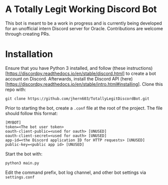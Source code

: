 # A Totally Legit Working Discord Bot
This bot is meant to be a work in progress and is currently being developed for an unofficial intern Discord server for Oracle. Contributions are welcome through creating PRs.

# Installation
Ensure that you have Python 3 installed, and follow (these instructions)[https://discordpy.readthedocs.io/en/stable/discord.html] to create a bot account on Discord.
Afterwards, install the Discord API (here)[https://discordpy.readthedocs.io/en/stable/intro.html#installing].
Clone this repo with:
```
git clone https://github.com/jhern603/TotallyLegitDiscordBot.git
```
Prior to starting the bot, create a `.conf` file at the root of the project. The file should follow this format:
```
[MYBOT]
token=<The bot user token>
oauth-client-public=<used for oauth> [UNUSED]
oauth-client-secret=<used for oauth> [UNUSED]
app-id=<the Discord application ID for HTTP requests> [UNUSED]
public-key=<public app id> [UNUSED]
```
Start the bot with:
```
python3 main.py
```
Edit the command prefix, bot log channel, and other bot settings via `settings.conf`